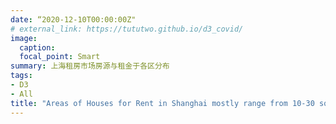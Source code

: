 ```yaml
---
date: “2020-12-10T00:00:00Z"
# external_link: https://tututwo.github.io/d3_covid/
image:
  caption: 
  focal_point: Smart
summary: 上海租房市场房源与租金于各区分布
tags:
- D3
- All
title: "Areas of Houses for Rent in Shanghai mostly range from 10-30 square meter"
---
```

